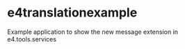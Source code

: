 e4translationexample
====================

Example application to show the new message extension in e4.tools.services
